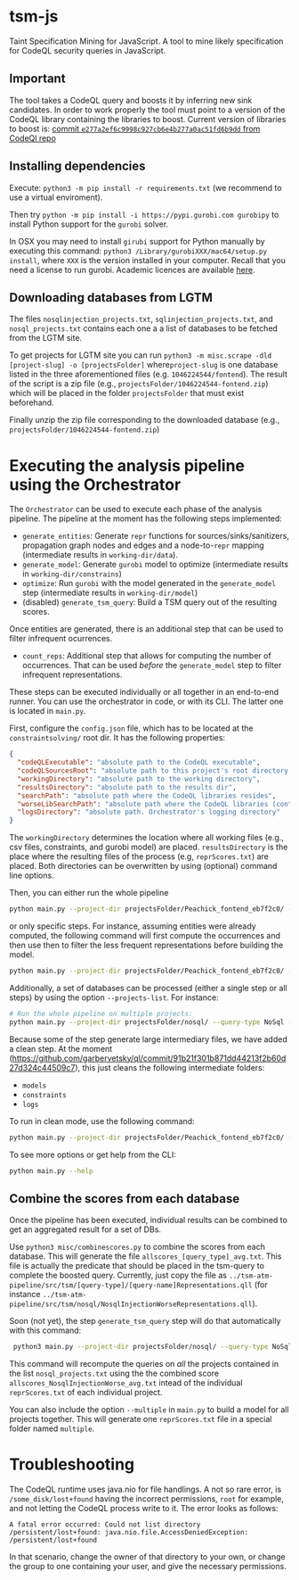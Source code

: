 # tsm-js
Taint Specification Mining for JavaScript. A tool to mine likely specification for CodeQL security queries in JavaScript.

## Important

The tool takes a CodeQL query and boosts it by inferring new sink candidates.
In order to work properly the tool must point to a version of the CodeQL library containing the libraries to boost.
Current version of libraries to boost is: [commit `e277a2ef6c9998c927cb6e4b277a0ac51fd6b9dd` from CodeQl repo](https://github.com/github/codeql/commit/e277a2ef6c9998c927cb6e4b277a0ac51fd6b9dd)

## Installing dependencies

Execute: `python3 -m pip install -r requirements.txt` (we recommend to use a virtual enviroment).

Then try `python -m pip install -i https://pypi.gurobi.com gurobipy` to install Python support for the `gurobi` solver.   

In OSX you may need to install `girubi` support for Python manually by executing this command: `python3 /Library/gurobiXXX/mac64/setup.py install`, where `XXX` is the version installed in your computer. Recall that you need a license to run gurobi. Academic licences are available [here](https://www.gurobi.com/academia/academic-program-and-licenses/).

## Downloading databases from LGTM

The files `nosqlinjection_projects.txt`, `sqlinjection_projects.txt`, and `nosql_projects.txt` contains each one a a list of databases to be fetched from the LGTM site.

To get projects for LGTM site you can run `python3 -m misc.scrape -dld [project-slug] -o [projectsFolder]` where`project-slug` is one database listed in the three aforementioned files (e.g. `1046224544/fontend`). The result of the script is a zip file (e.g., `projectsFolder/1046224544-fontend.zip`) which will be placed in the folder `projectsFolder` that must exist beforehand.

Finally unzip the zip file corresponding to the downloaded database (e.g., `projectsFolder/1046224544-fontend.zip`)

# Executing the analysis pipeline using the Orchestrator
The `Orchestrator` can be used to execute each phase of the analysis pipeline.
The pipeline at the moment has the following steps implemented:

- `generate_entities`: Generate `repr` functions for sources/sinks/sanitizers, propagation graph nodes and edges and a node-to-`repr` mapping  (intermediate results in `working-dir/data`).
- `generate_model`: Generate `gurobi` model to optimize (intermediate results in `working-dir/constrains`)
- `optimize`: Run `gurobi` with the model generated in the `generate_model` step (intermediate results in `working-dir/model`)
-  (disabled)  `generate_tsm_query`: Build a TSM query out of the resulting scores.

Once entities are generated, there is an additional step that can be used to filter infrequent ocurrences. 

- `count_reps`: Additional step that allows for computing the number of occurrences. That can be used *before* the `generate_model` step to filter infrequent representations.


These steps can be executed individually or all together in an end-to-end runner. You can use the orchestrator in code, or with its CLI. The latter one is located in `main.py`.

First, configure the `config.json` file, which has to be located at the `constraintsolving/` root dir. It has the following properties:

```json
{
  "codeQLExecutable": "absolute path to the CodeQL executable",
  "codeQLSourcesRoot": "absolute path to this project's root directory (where the `.git` folder lives)",
  "workingDirectory": "absolute path to the working directory",
  "resultsDirectory": "absolute path to the results dir",
  "searchPath": "absolute path where the CodeQL libraries resides",
  "worseLibSearchPath": "absolute path where the CodeQL libraries (containing the worse version) resides",
  "logsDirectory": "absolute path. Orchestrator's logging directory"
}
```

The `workingDirectory` determines the location where all working files (e.g., csv files, constraints, and gurobi model) are placed.
`resultsDirectory` is the place where the resulting files of the process (e.g, `reprScores.txt`)
are placed. Both directories can be overwritten by using (optional) command line options.

Then, you can either run the whole pipeline

```bash
python main.py --project-dir projectsFolder/Peachick_fontend_eb7f2c0/ --query-type NoSql --query-name NosqlInjectionWorse --results-dir /results/nosql --working-dir /wrk/nosql --steps=generate_entities,generate_model,optimize run
```

or only specific steps. For instance, assuming entities were already computed, the following command will first compute the occurrences and then use then to filter the less frequent representations before building the model.

```bash
python main.py --project-dir projectsFolder/Peachick_fontend_eb7f2c0/ -query-type NoSql --query-name NosqlInjectionWorse --steps=count_reps,generate_model,optimize run
```

Additionally, a set of databases can be processed (either a single step or all steps) by using the option `--projects-list`. For instance:

```bash
# Run the whole pipeline on multiple projects:
python main.py --project-dir projectsFolder/nosql/ --query-type NoSql --query-name NosqlInjectionWorse --results-dir /results/nosql --working-dir /wrk/nosql --project-list nosql_projects.txt generate_model,optimize run
```

Because some of the step generate large intermediary files, we have added a clean step. At the moment (https://github.com/garbervetsky/ql/commit/91b21f301b871dd44213f2b60d27d324c44509c7), this just cleans the following intermediate folders:
- `models`
- `constraints`
- `logs`

To run in clean mode, use the following command:

```bash
python main.py --project-dir projectsFolder/Peachick_fontend_eb7f2c0/ --query-type NoSql --query-name NosqlInjectionWorse clean
```

To see more options or get help from the CLI:

```bash
python main.py --help
```

## Combine the scores from each database
Once the pipeline has been executed, individual results can be combined to get an aggregated result for a set of DBs.

Use `python3 misc/combinescores.py` to combine the scores from each database.
This will generate the file `allscores_[query_type]_avg.txt`.  This file is actually the predicate that should be placed in the tsm-query to complete the boosted query.
Currently, just copy the file as `../tsm-atm-pipeline/src/tsm/[query-type]/[query-name]Representations.qll` (for instance `../tsm-atm-pipeline/src/tsm/nosql/NosqlInjectionWorseRepresentations.qll`).

Soon (not yet), the step `generate_tsm_query` step will do that automatically with this command:

```bash
 python3 main.py --project-dir projectsFolder/nosql/ --query-type NoSql --query-name NosqlInjectionWorse --results-dir /results/nosql --working-dir /wrk/nosql --project-list nosql_projects.txt  --single-step generate_tsm_query --scores-file allscores_NosqlInjectionWorse_avg.txt
 ```

This command will recompute the queries on *all* the projects contained in the list `nosql_projects.txt` using the the combined score `allscores_NosqlInjectionWorse_avg.txt` intead of the individual `reprScores.txt` of each individual project.

You can also include the option `--multiple` in `main.py` to build a model for all projects together. This will generate one `reprScores.txt` file in a special folder named `multiple`.

# Troubleshooting

The CodeQL runtime uses java.nio for file handlings. A not so rare error, is `/some_disk/lost+found` having the incorrect permissions, `root` for example, and not letting the CodeQL process write to it. The error looks as follows:

```
A fatal error occurred: Could not list directory /persistent/lost+found: java.nio.file.AccessDeniedException: /persistent/lost+found
```

In that scenario, change the owner of that directory to your own, or change the group to one containing your user, and give the necessary permissions.